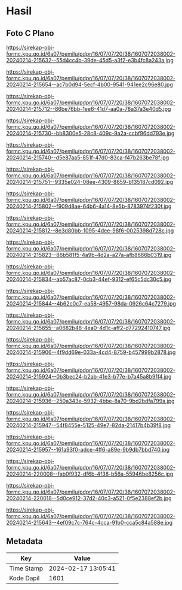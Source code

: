 # Hasil

## Foto C Plano

https://sirekap-obj-formc.kpu.go.id/6a07/pemilu/pdpr/16/07/07/20/38/1607072038002-20240214-215632--55d4cc4b-39de-45d5-a3f2-e3b4fc8a243a.jpg

https://sirekap-obj-formc.kpu.go.id/6a07/pemilu/pdpr/16/07/07/20/38/1607072038002-20240214-215654--ac7b0d94-5ecf-4b00-9541-941ee2c96e80.jpg

https://sirekap-obj-formc.kpu.go.id/6a07/pemilu/pdpr/16/07/07/20/38/1607072038002-20240214-215712--86be76bb-1ee6-41d7-aa0a-78a37a3e40d5.jpg

https://sirekap-obj-formc.kpu.go.id/6a07/pemilu/pdpr/16/07/07/20/38/1607072038002-20240214-215730--bb8300e5-28c8-409c-9a2a-ccbf96dd793e.jpg

https://sirekap-obj-formc.kpu.go.id/6a07/pemilu/pdpr/16/07/07/20/38/1607072038002-20240214-215740--d5e87aa5-851f-47d0-83ca-f47b263be78f.jpg

https://sirekap-obj-formc.kpu.go.id/6a07/pemilu/pdpr/16/07/07/20/38/1607072038002-20240214-215751--9335e024-08ee-4309-8659-b135187cd092.jpg

https://sirekap-obj-formc.kpu.go.id/6a07/pemilu/pdpr/16/07/07/20/38/1607072038002-20240214-215802--f909d8ae-64b6-4a14-8e5b-8783974f230f.jpg

https://sirekap-obj-formc.kpu.go.id/6a07/pemilu/pdpr/16/07/07/20/38/1607072038002-20240214-215812--8e3d80bb-1095-4dee-98f6-0025398d728c.jpg

https://sirekap-obj-formc.kpu.go.id/6a07/pemilu/pdpr/16/07/07/20/38/1607072038002-20240214-215823--86b581f5-4a9b-4d2a-a27a-afb8686b0319.jpg

https://sirekap-obj-formc.kpu.go.id/6a07/pemilu/pdpr/16/07/07/20/38/1607072038002-20240214-215834--ab57ac87-0cb3-44ef-9312-ef65c5dc30c5.jpg

https://sirekap-obj-formc.kpu.go.id/6a07/pemilu/pdpr/16/07/07/20/38/1607072038002-20240214-215844--4b62c0c7-ea58-4957-98da-0926c64c7279.jpg

https://sirekap-obj-formc.kpu.go.id/6a07/pemilu/pdpr/16/07/07/20/38/1607072038002-20240214-215855--a0682b48-4ea0-4d1c-aff2-d77292410747.jpg

https://sirekap-obj-formc.kpu.go.id/6a07/pemilu/pdpr/16/07/07/20/38/1607072038002-20240214-215906--4f9dd69e-033a-4cd4-8759-b457999b2878.jpg

https://sirekap-obj-formc.kpu.go.id/6a07/pemilu/pdpr/16/07/07/20/38/1607072038002-20240214-215924--0b3bec24-b2ab-41e3-b77e-b7a45a8b91f4.jpg

https://sirekap-obj-formc.kpu.go.id/6a07/pemilu/pdpr/16/07/07/20/38/1607072038002-20240214-215936--250a343e-5932-4bbe-8a70-9bd2bdfa799a.jpg

https://sirekap-obj-formc.kpu.go.id/6a07/pemilu/pdpr/16/07/07/20/38/1607072038002-20240214-215947--54f8455e-5125-49e7-82da-21417b4b39f8.jpg

https://sirekap-obj-formc.kpu.go.id/6a07/pemilu/pdpr/16/07/07/20/38/1607072038002-20240214-215957--161a93f0-adce-4ff6-a89e-9b9db7bbd740.jpg

https://sirekap-obj-formc.kpu.go.id/6a07/pemilu/pdpr/16/07/07/20/38/1607072038002-20240214-220008--fab0f932-df6b-4f38-b56a-55946be8256c.jpg

https://sirekap-obj-formc.kpu.go.id/6a07/pemilu/pdpr/16/07/07/20/38/1607072038002-20240214-220018--5d0ce912-37d2-40c3-a521-0f5e2388ef2b.jpg

https://sirekap-obj-formc.kpu.go.id/6a07/pemilu/pdpr/16/07/07/20/38/1607072038002-20240214-215643--4ef09c7c-764c-4cca-91b0-cca5c84a588e.jpg


## Metadata

| Key        | Value               |
| ---------- | ------------------- |
| Time Stamp | 2024-02-17 13:05:41 |
| Kode Dapil | 1601                |



